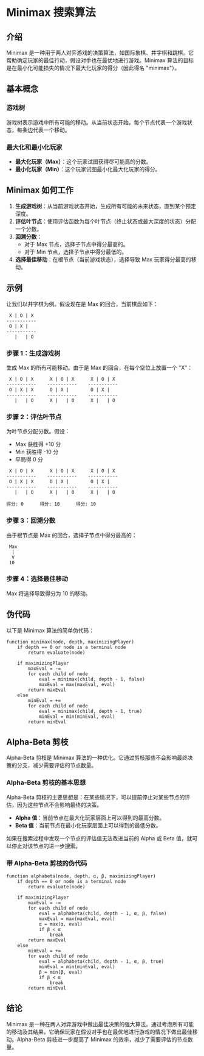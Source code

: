 # Minimax 搜索算法

## 介绍

Minimax 是一种用于两人对弈游戏的决策算法，如国际象棋、井字棋和跳棋。它帮助确定玩家的最佳行动，假设对手也在最优地进行游戏。Minimax 算法的目标是在最小化可能损失的情况下最大化玩家的得分（因此得名 "minimax"）。

## 基本概念

### 游戏树

游戏树表示游戏中所有可能的移动。从当前状态开始，每个节点代表一个游戏状态，每条边代表一个移动。

### 最大化和最小化玩家

- **最大化玩家（Max）**：这个玩家试图获得尽可能高的分数。
- **最小化玩家（Min）**：这个玩家试图最小化最大化玩家的得分。

## Minimax 如何工作

1. **生成游戏树**：从当前游戏状态开始，生成所有可能的未来状态，直到某个预定深度。
2. **评估叶节点**：使用评估函数为每个叶节点（终止状态或最大深度的状态）分配一个分数。
3. **回溯分数**：
   - 对于 Max 节点，选择子节点中得分最高的。
   - 对于 Min 节点，选择子节点中得分最低的。
4. **选择最佳移动**：在根节点（当前游戏状态），选择导致 Max 玩家得分最高的移动。

## 示例

让我们以井字棋为例。假设现在是 Max 的回合，当前棋盘如下：

```
 X | O | X
-----------
 O | X |  
-----------
   |   | O
```

### 步骤 1：生成游戏树

生成 Max 的所有可能移动。由于是 Max 的回合，在每个空位上放置一个 "X"：

```
 X | O | X      X | O | X      X | O | X
-----------    -----------    -----------
 O | X | X      O | X |        O | X |  
-----------    -----------    -----------
   |   | O      X |   | O      X |   | O
```

### 步骤 2：评估叶节点

为叶节点分配分数。假设：
- Max 获胜得 +10 分
- Min 获胜得 -10 分
- 平局得 0 分

```
 X | O | X      X | O | X      X | O | X
-----------    -----------    -----------
 O | X | X      O | X |        O | X |  
-----------    -----------    -----------
   |   | O      X |   | O      X |   | O

得分: 0      得分: 10      得分: 10
```

### 步骤 3：回溯分数

由于根节点是 Max 的回合，选择子节点中得分最高的：

```
 Max
  |
  V
 10
```

### 步骤 4：选择最佳移动

Max 将选择导致得分为 10 的移动。

## 伪代码

以下是 Minimax 算法的简单伪代码：

```pseudo
function minimax(node, depth, maximizingPlayer)
    if depth == 0 or node is a terminal node
        return evaluate(node)
    
    if maximizingPlayer
        maxEval = -∞
        for each child of node
            eval = minimax(child, depth - 1, false)
            maxEval = max(maxEval, eval)
        return maxEval
    else
        minEval = +∞
        for each child of node
            eval = minimax(child, depth - 1, true)
            minEval = min(minEval, eval)
        return minEval
```

## Alpha-Beta 剪枝

Alpha-Beta 剪枝是 Minimax 算法的一种优化。它通过剪枝那些不会影响最终决策的分支，减少需要评估的节点数量。

### Alpha-Beta 剪枝的基本思想

Alpha-Beta 剪枝的主要思想是：在某些情况下，可以提前停止对某些节点的评估，因为这些节点不会影响最终的决策。

- **Alpha 值**：当前节点在最大化玩家层面上可以得到的最高分数。
- **Beta 值**：当前节点在最小化玩家层面上可以得到的最低分数。

如果在搜索过程中发现一个节点的评估值无法改进当前的 Alpha 或 Beta 值，就可以停止对该节点的进一步搜索。


### 带 Alpha-Beta 剪枝的伪代码

```pseudo
function alphabeta(node, depth, α, β, maximizingPlayer)
    if depth == 0 or node is a terminal node
        return evaluate(node)
    
    if maximizingPlayer
        maxEval = -∞
        for each child of node
            eval = alphabeta(child, depth - 1, α, β, false)
            maxEval = max(maxEval, eval)
            α = max(α, eval)
            if β < α
                break
        return maxEval
    else
        minEval = +∞
        for each child of node
            eval = alphabeta(child, depth - 1, α, β, true)
            minEval = min(minEval, eval)
            β = min(β, eval)
            if β < α
                break
        return minEval
```

## 结论

Minimax 是一种在两人对弈游戏中做出最佳决策的强大算法。通过考虑所有可能的移动及其结果，它确保玩家在假设对手也在最优地进行游戏的情况下做出最佳移动。Alpha-Beta 剪枝进一步提高了 Minimax 的效率，减少了需要评估的节点数量。

